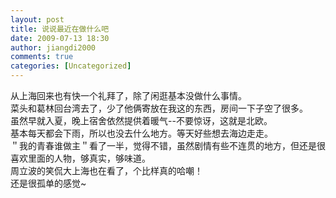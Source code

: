 ```yaml
---
layout: post
title: 说说最近在做什么吧
date: 2009-07-13 18:30
author: jiangdi2000
comments: true
categories: [Uncategorized]
---
```

<div id="msgcns!C840C88DA912213B!1689" class="bvMsg">从上海回来也有快一个礼拜了，除了闲逛基本没做什么事情。<br />菜头和葛林回台湾去了，少了他俩寄放在我这的东西，房间一下子空了很多。<br />虽然早就入夏，晚上宿舍依然提供着暖气--不要惊讶，这就是北欧。<br />基本每天都会下雨，所以也没去什么地方。等天好些想去海边走走。<br />＂我的青春谁做主＂看了一半，觉得不错，虽然剧情有些不连贯的地方，但还是很喜欢里面的人物，够真实，够味道。<br />周立波的笑侃大上海也在看了，个比样真的哈嘲！<br />还是很孤单的感觉~</div>
